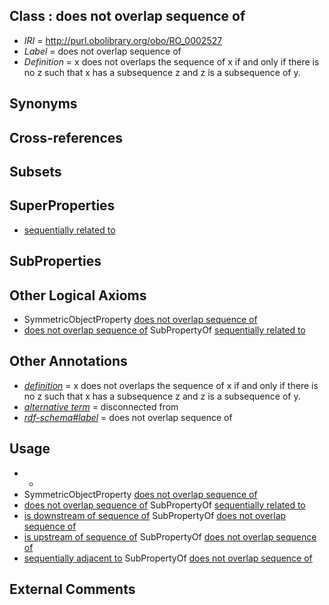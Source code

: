 
## Class : does not overlap sequence of

 * *IRI* = http://purl.obolibrary.org/obo/RO_0002527
 * *Label* = does not overlap sequence of
 * *Definition* = x does not overlaps the sequence of x if and only if there is no z such that x has a subsequence z and z is a subsequence of y.

## Synonyms


## Cross-references


## Subsets


## SuperProperties

 * [sequentially related to](../../RO/14/RO_0002514.md)

## SubProperties


## Other Logical Axioms

 * SymmetricObjectProperty [does not overlap sequence of](../../RO/27/RO_0002527.md)
 * [does not overlap sequence of](../../RO/27/RO_0002527.md) SubPropertyOf [sequentially related to](../../RO/14/RO_0002514.md)

## Other Annotations

 * *[definition](../../IAO/15/IAO_0000115.md)* = x does not overlaps the sequence of x if and only if there is no z such that x has a subsequence z and z is a subsequence of y.
 * *[alternative term](../../IAO/18/IAO_0000118.md)* = disconnected from
 * *[rdf-schema#label](../../el/rdf-schema#label.md)* = does not overlap sequence of

## Usage

 * -
 * SymmetricObjectProperty [does not overlap sequence of](../../RO/27/RO_0002527.md)
 * [does not overlap sequence of](../../RO/27/RO_0002527.md) SubPropertyOf [sequentially related to](../../RO/14/RO_0002514.md)
 * [is downstream of sequence of](../../RO/29/RO_0002529.md) SubPropertyOf [does not overlap sequence of](../../RO/27/RO_0002527.md)
 * [is upstream of sequence of](../../RO/28/RO_0002528.md) SubPropertyOf [does not overlap sequence of](../../RO/27/RO_0002527.md)
 * [sequentially adjacent to](../../RO/15/RO_0002515.md) SubPropertyOf [does not overlap sequence of](../../RO/27/RO_0002527.md)

## External Comments

